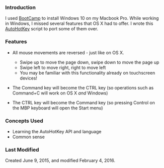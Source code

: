 ### Introduction

I used [BootCamp](https://www.apple.com/support/bootcamp/) to install Windows 10 on my Macbook Pro. While working in Windows, I missed several features that OS X had to offer. I wrote this [AutoHotKey](https://autohotkey.com/) script to port some of them over.

### Features

* All mouse movements are reversed - just like on OS X.
	* Swipe up to move the page down, swipe down to move the page up
	* Swipe left to move right, right to move left
	* You may be familiar with this functionality already on touchscreen devices!

* The Command key will become the CTRL key (so operations such as Command+C will work on OS X _and_ Windows)
* The CTRL key will become the Command key (so pressing Control on the MBP keyboard will open the Start menu)

### Concepts Used

* Learning the AutoHotKey API and language
* Common sense

### Last Modified

Created June 9, 2015, and modified February 4, 2016.
